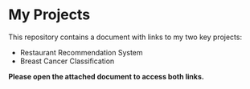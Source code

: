 # My Projects
This repository contains a document with links to my two key projects:
- Restaurant Recommendation System  
- Breast Cancer Classification 

**Please open the attached document to access both links.**
